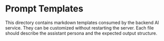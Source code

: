# Prompt Templates

This directory contains markdown templates consumed by the backend AI service. They can be customized without restarting the server. Each file should describe the assistant persona and the expected output structure.
